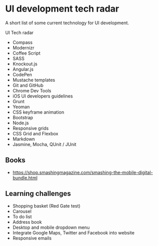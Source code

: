 UI development tech radar
=============

A short list of some current technology for UI development.

UI Tech radar

* Compass
* Modernizr
* Coffee Script
* SASS
* Knockout.js
* Angular.js
* CodePen
* Mustache templates
* Git and GitHub
* Chrome Dev Tools
* iOS UI developers guidelines 
* Grunt
* Yeoman
* CSS keyframe animation
* Bootstrap
* Node.js
* Responsive grids
* CSS Grid and Flexbox
* Markdown
* Jasmine, Mocha, QUnit / JUnit


Books
-----
*	https://shop.smashingmagazine.com/smashing-the-mobile-digital-bundle.html

Learning challenges
-------------------

* Shopping basket (Red Gate test)
* Carousel
* To do list
* Address book
* Desktop and mobile dropdown menu
* Integrate Google Maps, Twitter and Facebook into website
* Responsive emails
